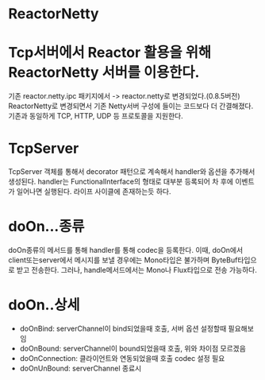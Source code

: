 # ReactorNetty

# Tcp서버에서 Reactor 활용을 위해 ReactorNetty 서버를 이용한다.
기존 reactor.netty.ipc 패키지에서 -> reactor.netty로 변경되었다.(0.8.5버전)
ReactorNetty로 변경되면서 기존 Netty서버 구성에 들이는 코드보다 더 간결해졌다.
기존과 동일하게 TCP, HTTP, UDP 등 프로토콜을 지원한다.
<br/>
# TcpServer
TcpServer 객체를 통해서 decorator 패턴으로 계속해서 handler와 옵션을 추가해서 생성된다.
handler는 FunctionalInterface의 형태로 대부분 등록되어 차 후에 이벤트가 일어나면 실행된다.
라이프 사이클에 존재하는듯 하다.
<br/>
# doOn...종류
doOn종류의 메서드를 통해 handler를 통해 codec을 등록한다.
이때, doOn에서 client또는server에서 메시지를 보낼 경우에는 Mono타입은 불가하며 ByteBuf타입으로 받고 전송한다.
그러나, handle메서드에서는 Mono나 Flux타입으로 전송 가능하다.
<br/>
# doOn..상세
- doOnBind: serverChannel이 bind되었을때 호출, 서버 옵션 설정할때 필요해보임
- doOnBound: serverChannel이 bound되었을때 호출, 위와 차이점 모르겠음
- doOnConnection: 클라이언트와 연동되었을때 호출 codec 설정 필요
- doOnUnBound: serverChannel 종료시 
<br/>
